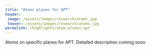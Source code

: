 ```yaml
---
title: "Atoms planes for APT"
header:
 image: /assets/images/research/atoms.jpg
 teaser: /assets/images/research/atoms.jpg
permalink: /highlights/atom-planes-apt
---
```

Atoms on specific planes for APT.
Detailed description coming soon.
